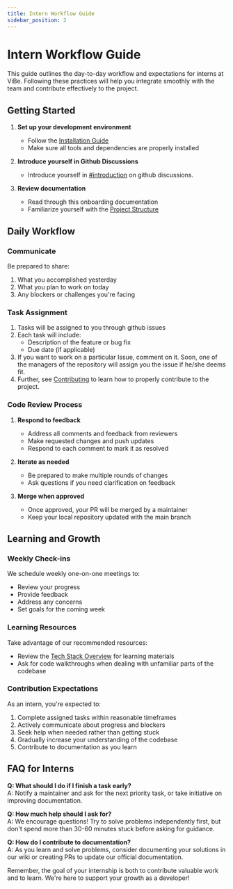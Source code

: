 ```yaml
---
title: Intern Workflow Guide
sidebar_position: 2
---
```


# Intern Workflow Guide

This guide outlines the day-to-day workflow and expectations for interns at ViBe. Following these practices will help you integrate smoothly with the team and contribute effectively to the project.

## Getting Started

1. **Set up your development environment**
   - Follow the [Installation Guide](../getting-started/intro.md)
   - Make sure all tools and dependencies are properly installed
   
2. **Introduce yourself in Github Discussions**
    - Introduce yourself in [#introduction](https://github.com/continuousactivelearning/vibe/discussions/249) on github discussions.
   
4. **Review documentation**
   - Read through this onboarding documentation
   - Familiarize yourself with the [Project Structure](../getting-started/project-structure.md)

## Daily Workflow

### Communicate
Be prepared to share:

1. What you accomplished yesterday
2. What you plan to work on today
3. Any blockers or challenges you're facing

### Task Assignment

1. Tasks will be assigned to you through github issues
2. Each task will include:
   - Description of the feature or bug fix
   - Due date (if applicable)
3. If you want to work on a particular Issue, comment on it. Soon, one of the managers of the repository will assign you the issue if he/she deems fit. 
4. Further, see [Contributing](../contributing/) to learn how to properly contribute to the project.

### Code Review Process

1. **Respond to feedback**
   - Address all comments and feedback from reviewers
   - Make requested changes and push updates
   - Respond to each comment to mark it as resolved

2. **Iterate as needed**
   - Be prepared to make multiple rounds of changes
   - Ask questions if you need clarification on feedback

3. **Merge when approved**
   - Once approved, your PR will be merged by a maintainer
   - Keep your local repository updated with the main branch

## Learning and Growth

### Weekly Check-ins

We schedule weekly one-on-one meetings to:
- Review your progress
- Provide feedback
- Address any concerns
- Set goals for the coming week

### Learning Resources

Take advantage of our recommended resources:
- Review the [Tech Stack Overview](./tech-stack.md) for learning materials
- Ask for code walkthroughs when dealing with unfamiliar parts of the codebase

### Contribution Expectations

As an intern, you're expected to:
1. Complete assigned tasks within reasonable timeframes
2. Actively communicate about progress and blockers
3. Seek help when needed rather than getting stuck
4. Gradually increase your understanding of the codebase
5. Contribute to documentation as you learn

## FAQ for Interns

**Q: What should I do if I finish a task early?**  
A: Notify a maintainer and ask for the next priority task, or take initiative on improving documentation.

**Q: How much help should I ask for?**  
A: We encourage questions! Try to solve problems independently first, but don't spend more than 30-60 minutes stuck before asking for guidance.

**Q: How do I contribute to documentation?**  
A: As you learn and solve problems, consider documenting your solutions in our wiki or creating PRs to update our official documentation.

Remember, the goal of your internship is both to contribute valuable work and to learn. We're here to support your growth as a developer!
